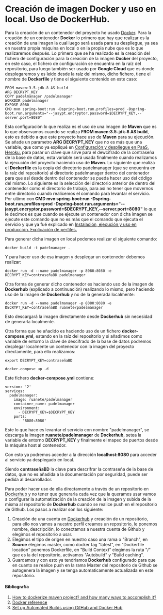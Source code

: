 # Creación de imagen Docker y uso en local. Uso de DockerHub.
Para la creación de un contenedor del proyecto he usado [Docker](https://www.docker.com/). Para la creación de un contenedor **Docker** lo primero que hay que realizar es la creación de una imagen la cual luego será usada para su despliegue, ya sea en nuestra propia máquina en local o en la propia nube que es lo que realizaremos después. Lo primero que se ha realizado es la creación del fichero de configuración para la creación de la imagen **Docker** del proyecto, en este caso, el fichero de configuración se encuentra en la raíz del repositorio, para luego también ser usado por **Google Cloud** que es donde desplegaremos y es leido desde la raíz del mismo, dicho fichero, tiene el nombre de **Dockerfile** y tiene el siguiente contenido en este caso:
```
FROM maven:3.5-jdk-8 AS build
ARG DECRYPT_KEY
COPY padelmanager /padelmanager
WORKDIR padelmanager
EXPOSE 8080
CMD mvn spring-boot:run -Dspring-boot.run.profiles=prod -Dspring-boot.run.arguments="--jasypt.encryptor.password=$DECRYPT_KEY,--server.port=8080"
```
Esta configuración lo que realiza es el uso de una imagen de **Maven** que es lo que observamos cuando se realiza **FROM maven:3.5-jdk-8 AS build**, esto es debido a que este proyecto hace uso de **Maven** para su ejecución. Se añade un parametro **ARG DECRYPT_KEY** que no es más que una variable, que como ya expliqué en [Configuración y despliegue en PaaS. Heroku.](https://github.com/ruanete/PadelManager/tree/master/doc/configuracion_despliegue_heroku.md) para pasar un clave que sirve para el dewcifrado de la contraseña de la base de datos, esta variable será usada finalmente cuando realizamos la ejecución del proyecto haciendo uso de **Maven**. Lo siguiente que realiza el **Dockerfile** es la copia del directorio padelmanager (que se encuentra en la raíz del repositorio) al directorio padelmanager dentro del contenedor para que así desde dentro del contenedor se pueda hacer uso del código del mismo. Lo siguiente es la selección del directorio anterior de dentro del contenedor como el directorio de trabajo, para así no tener que movernos entre directorio cuando realicemos el comando para levantar el servicio. Por ultimo con **CMD mvn spring-boot:run -Dspring-boot.run.profiles=prod -Dspring-boot.run.arguments="--jasypt.encryptor.password=$DECRYPT_KEY,--server.port=8080"** lo que le decimos es que cuando se ejecute un contenedor con dicha imagen se ejecute este comando que no es más que el comando que ejecuta el servicio y que ya fué explicado en [Instalación, ejecución y uso en producción. Explicación de perfiles.](https://github.com/ruanete/PadelManager/tree/master/doc/instalacion_ejecucion_prod.md)

Para generar dicha imagen en local podemos realizar el siguiente comando:
```
docker build -t padelmanager .
```

Y para hacer uso de esa imagen y desplegar un contenedor debemos realizar:
```
docker run -d --name padelmanager -p 8080:8080 -e DECRYPT_KEY=contraseñaBD padelmanager
```

Otra forma de generar dicho contenedor es haciendo uso de la imagen de **Dockerhub** (explicado a continuación) realizando lo mismo, pero haciendo uso de la imagen de **Dockerhub** y no de la generada localmente:
```
docker run -d --name padelmanager -p 8080:8080 -e DECRYPT_KEY=contraseñaBD ruanete/padelmanager
```

Esto descargará la imagen directamente desde **Dockerhub** sin necesidad de generarla localmente.

Otra forma que he añadido es haciendo uso de un fichero **docker-compose.yml**, estando en la raíz del repositorio y si añadimos como variable de entorno la clave de descifrado de la base de datos podremos desplegar localmente un contenedor con la imagen del proyecto directamente, para ello realizamos:
```
export DECRYPT_KEY=contraseñaBD
```
```
docker-compose up -d
```

Este fichero **docker-compose.yml** contiene:
```
version: '2'
services:
  padelmanager:
    image: ruanete/padelmanager
    container_name: padelmanager
    environment:
      - DECRYPT_KEY=$DECRYPT_KEY
    ports:
      - '8080:8080'
```

Este lo que hace es levantar el servicio con nombre "padelmanager", se descarga la imagen **ruanete/padelmanager** de **Dockerhub**, setea la variable de entorno **DECRYPT_KEY** y finalmente el mapeo de puertos desde la máquina host al contenedor.

Con esto ya podremos acceder a la dirección **localhost:8080** para acceder al servicio ya desplegado en local.

Siendo **contraseñaBD** la clave para descrifrar la contraseña de la base de datos, que no es añadida a la documentación por seguridad, puede ser pedida al desarrollador.

Para poder hacer uso de ella directamente a través de un repositorio en [Dockerhub](https://hub.docker.com/) y no tener que generarla cada vez que la queramos usar vamos a configurar la automatización de la creación de la imagen y subida de la misma al repositorio de **Dockerhub** cuando se realice push en el repositorio de Github. Los pasos a realizar son los siguiente:
1. Creación de una cuenta en [Dockerhub](https://hub.docker.com/) y creación de un repositorio, para ello nos vamos a nuestro perfil creamos un repositorio, le ponemos nombre, descripción, lo conectamos a nuestra cuenta de Github y elegimos el repositorio a usar.
2. Elegimos el tipo de origen en nuestro caso una rama o "Branch", en **Source** elegimos master, como docker tag "latest", en "Dockerfile location" ponemos Dockerfile, en "Build Context" elegimos la ruta "/" que es la del repositorio, activamos "Autobuild" y "Build caching".
3. Guardamos y con esto ya tendriamos **Dockerhub** configurado para que en cuanto se realice push en la rama Master del repositorio de Github se autogenera la imagen y se tenga automaticamente actualizada en este repositorio.

#### Bibliografía
1. [How to dockerize maven project? and how many ways to accomplish it?](https://stackoverflow.com/questions/27767264/how-to-dockerize-maven-project-and-how-many-ways-to-accomplish-it)
2. [Docker reference](https://docs.docker.com/engine/reference/builder/#arg)
3. [Set up Automated Builds using GitHub and Docker Hub](https://medium.com/@_oleksii_/set-up-automated-builds-using-github-and-docker-hub-12c3e0f18eba)
